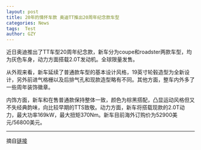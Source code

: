 ```yaml
---
layout: post
title: 20年的情怀车款 奥迪TT推出20周年纪念款车型
categories: News
tags:  Test
author: GZY
---
```


近日奥迪推出了TT车型20周年纪念款，新车分为coupe和roadster两款车型，均为灰色车身，动力方面搭载2.0T发动机。全球限量发售。

从外观来看，新车延续了普通款车型的基本设计风格，19英寸轮毂造型为全新设计，另外前进气格栅以及后排气孔和现款造型略有不同。其他方面，整车内外多了一些周年装饰徽章。

内饰方面，新车和在售普通款保持整体一致，颜色为棕黑搭配，凸显运动风格但又不失经典韵味，向比较早期的TTS致敬。动力方面，新车将搭载现款的2.0T动力，最大功率169kW，最大扭矩370Nm。新车目前海外订购价为52900美元/56800美元。

*****

摘自[链接](http://auto.qq.com/a/20190131/000798.htm)